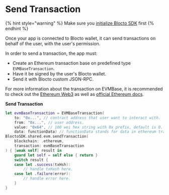 # Send Transaction

{% hint style="warning" %}
Make sure you [initialize Blocto SDK](../solana/getting-started.md) first
{% endhint %}

Once your app is connected to Blocto wallet, it can send transactions on behalf of the user, with the user's permission.

In order to send a transaction, the app must:

* Create an Ethereum transaction base on predefined type `EVMBaseTransaction`.
* Have it be signed by the user's Blocto wallet.
* Send it with Blocto custom JSON-RPC.

For more information about the transaction on EVMBase, it is recommended to check out the [Ethereum Web3](https://github.com/blocto/web3.swift) as well as [official Ethereum docs](https://ethereum.org/en/developers/docs/transactions/).

**Send Transaction**

```swift
let evmBaseTransaction = EVMBaseTransaction(
    to: "0x...", // contract address that user want to interact with.
    from: "0x...", // user address.
    value: "0x64", // 100 wei hex string with 0x prefix, default is 0.
    data: functionData) // functionData stands for data in ethereum transaction, default is Empty data.
BloctoSDK.shared.evm.sendTransaction(
    blockchain: .ethereum,
    transaction: evmBaseTransaction
) { [weak self] result in
    guard let self = self else { return }
    switch result {
    case let .success(txHsh):
        // handle txHash here.
    case let .failure(error):
        // handle error here.
    }
}
```
